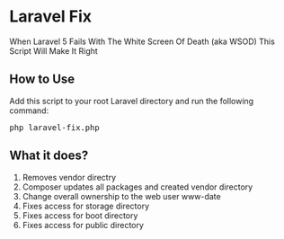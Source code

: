 # Laravel Fix

When Laravel 5 Fails With The White Screen Of Death (aka WSOD) This Script Will Make It Right

## How to Use

Add this script to your root Laravel directory and run the following command:

<pre>
php laravel-fix.php
</pre>

## What it does?
1. Removes vendor directry
2. Composer updates all packages and created vendor directory
3. Change overall ownership to the web user www-date
4. Fixes access for storage directory
4. Fixes access for boot directory
4. Fixes access for public directory
